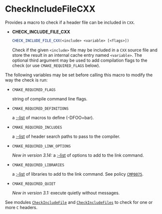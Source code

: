 # CheckIncludeFileCXX

Provides a macro to check if a header file can be included in `CXX`.

- **CHECK_INCLUDE_FILE_CXX**

  ```cmake
  CHECK_INCLUDE_FILE_CXX(<include> <variable> [<flags>])
  ```

  Check if the given `<include>` file may be included in a `CXX` source file and store the result in an internal cache entry named `<variable>`. The optional third argument may be used to add compilation flags to the check (or use `CMAKE_REQUIRED_FLAGS` below).

The following variables may be set before calling this macro to modify the way the check is run:

- `CMAKE_REQUIRED_FLAGS`

  string of compile command line flags.

- `CMAKE_REQUIRED_DEFINITIONS`

  a [;-list](https://cmake.org/cmake/help/latest/manual/cmake-language.7.html#cmake-language-lists) of macros to define (-DFOO=bar).

- `CMAKE_REQUIRED_INCLUDES`

  a [;-list](https://cmake.org/cmake/help/latest/manual/cmake-language.7.html#cmake-language-lists) of header search paths to pass to the compiler.

- `CMAKE_REQUIRED_LINK_OPTIONS`

  *New in version 3.14:* a [;-list](https://cmake.org/cmake/help/latest/manual/cmake-language.7.html#cmake-language-lists) of options to add to the link command.

- `CMAKE_REQUIRED_LIBRARIES`

  a [;-list](https://cmake.org/cmake/help/latest/manual/cmake-language.7.html#cmake-language-lists) of libraries to add to the link command. See policy [`CMP0075`](https://cmake.org/cmake/help/latest/policy/CMP0075.html#policy:CMP0075).

- `CMAKE_REQUIRED_QUIET`

  *New in version 3.1:* execute quietly without messages.

See modules [`CheckIncludeFile`](https://cmake.org/cmake/help/latest/module/CheckIncludeFile.html#module:CheckIncludeFile) and [`CheckIncludeFiles`](https://cmake.org/cmake/help/latest/module/CheckIncludeFiles.html#module:CheckIncludeFiles) to check for one or more `C` headers.